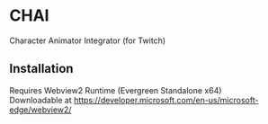 # CHAI
Character Animator Integrator (for Twitch)

## Installation

Requires Webview2 Runtime (Evergreen Standalone x64)  
Downloadable at https://developer.microsoft.com/en-us/microsoft-edge/webview2/
